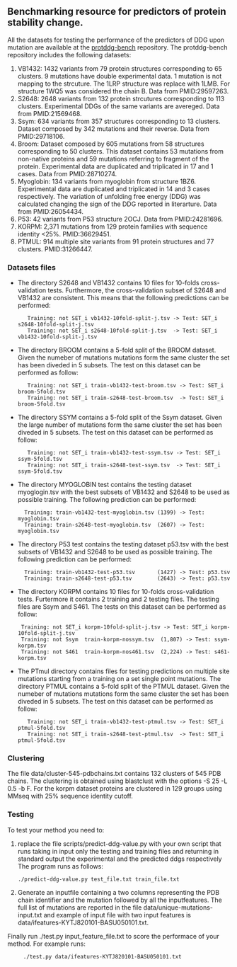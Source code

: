 ## Benchmarking resource for predictors of protein stability change.

All the datasets for testing the performance of the predictors of DDG upon mutation are available at
the [protddg-bench](https://github.com/protddg-bench/protddg-bench) repository.
The protddg-bench repository includes the following datasets:

1. VB1432:    1432 variants from 79 protein structures corresponding to 65 clusters.
              9 mutations have double experimental data. 1 mutation is not mapping 
              to the strcuture. The 1LRP structure was replace with 1LMB. For structure 1WQ5
              was considered the chain B. Data from PMID:29597263.
2. S2648:     2648 variants from 132 protein strcutures corresponding to 113 clusters.
	      Experimental DDGs of the same variants are avereged. Data from PMID:21569468.
3. Ssym:      634 variants from 357 structures corresponding to 13 clusters.
              Dataset composed by 342 mutations and their reverse. Data from PMID:29718106.
5. Broom:     Dataset composed by 605 mutations from 58 structures corresponding to 50 clusters.
              This dataset contains 53 mutations from non-native proteins and 59 mutations 
              referring to fragment of the protein. Experimental data are duplicated and
              triplicated in 17 and 1 cases. Data from PMID:28710274.
4. Myoglobin: 134 variants from myoglobin from structure 1BZ6. Experimental data are duplicated
              and triplicated in 14 and 3 cases respectively. The variation of unfolding free 
              energy (DDG) was calculated changing the sign of the DDG reported in literarture.
              Data from PMID:26054434.
5. P53:       42 variants from P53 structure 2OCJ. Data from PMID:24281696.
6. KORPM:     2,371 mutations from 129 protein families with sequence identity <25%.
              PMID:36629451.
7. PTMUL:     914 multiple site variants from 91 protein structures and 77 clusters.
              PMID:31266447.


### Datasets files

- The directory S2648 and VB1432 contains 10 files for 10-folds cross-validation tests.
  Furthermore, the cross-validation subset of S2648 and VB1432 are consistent. This means that 
  the following predictions can be performed:

         Training: not SET_i vb1432-10fold-split-j.tsv -> Test: SET_i s2648-10fold-split-j.tsv
         Training: not SET_i s2648-10fold-split-j.tsv  -> Test: SET_i vb1432-10fold-split-j.tsv


- The directory BROOM contains a 5-fold split of the BROOM dataset. Given the numeber of mutations
  mutations form the same cluster the set has been diveded in 5 subsets. 
  The test on this dataset can be performed as follow:

         Training: not SET_i train-vb1432-test-broom.tsv -> Test: SET_i broom-5fold.tsv
         Training: not SET_i train-s2648-test-broom.tsv  -> Test: SET_i broom-5fold.tsv


- The directory SSYM contains a 5-fold split of the Ssym dataset. Given the large number of
  mutations form the same cluster the set has been diveded in 5 subsets. 
  The test on this dataset can be performed as follow:

         Training: not SET_i train-vb1432-test-ssym.tsv -> Test: SET_i ssym-5fold.tsv
         Training: not SET_i train-s2648-test-ssym.tsv  -> Test: SET_i ssym-5fold.tsv


- The directory MYOGLOBIN test contains the testing dataset myoglogin.tsv with the 
  best subsets of VB1432 and S2648 to be used as possible training.
  The following prediction can be performed:

        Training: train-vb1432-test-myoglobin.tsv (1399) -> Test: myoglobin.tsv
        Training: train-s2648-test-myoglobin.tsv  (2607) -> Test: myoglobin.tsv


- The directory P53 test contains the testing dataset p53.tsv with the best subsets 
  of VB1432 and S2648 to be used as possible training. 
  The following prediction can be performed:

        Training: train-vb1432-test-p53.tsv       (1427) -> Test: p53.tsv
        Training: train-s2648-test-p53.tsv        (2643) -> Test: p53.tsv


- The directory KORPM contains 10 files for 10-folds cross-validation tests.
  Furtermore it contains 2 training and 2 testing files. The testing files are
  Ssym and S461.
  The tests on this dataset can be performed as follow:

       Training: not SET_i korpm-10fold-split-j.tsv -> Test: SET_i korpm-10fold-split-j.tsv
       Training: not Ssym  train-korpm-nossym.tsv  (1,807) -> Test: ssym-korpm.tsv
       Training: not S461  train-korpm-nos461.tsv  (2,224) -> Test: s461-korpm.tsv


- The PTmul directory contains files for testing predictions on multiple site mutations starting from 
  a training on a set single point mutations.
  The directory PTMUL contains a 5-fold split of the PTMUL dataset. Given the numeber of mutations
  mutations form the same cluster the set has been diveded in 5 subsets.
  The test on this dataset can be performed as follow:

         Training: not SET_i train-vb1432-test-ptmul.tsv -> Test: SET_i ptmul-5fold.tsv
         Training: not SET_i train-s2648-test-ptmul.tsv  -> Test: SET_i ptmul-5fold.tsv


### Clustering

The file data/cluster-545-pdbchains.txt contains 132 clusters of 545 PDB chains. 
The clustering is obtained using blastclust with the options -S 25 -L 0.5 -b F.
For the korpm dataset proteins are clustered in 129 groups using MMseq with 25%
sequence identity cutoff.


### Testing

To test your method you need to:
  1. replace the file scripts/predict-ddg-value.py with your own script that runs taking 
     in input only the testing and training files and returning in standard output 
     the experimental and the predicted ddgs respectively
     The program runs as follows:

         ./predict-ddg-value.py test_file.txt train_file.txt

  2. Generate an inputfile containing a two columns representing the PDB chain 
     identifier and the mutation followed by all the inputfeatures.
     The full list of mutations are reported in the file data/unique-mutations-input.txt
     and example of input file with two input features is data/ifeatures-KYTJ820101-BASU050101.txt.
     
  Finally run ./test.py input_feature_file.txt to score the performace of your method.
  For example runs:

         ./test.py data/ifeatures-KYTJ820101-BASU050101.txt
